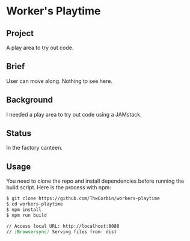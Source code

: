 # Worker's Playtime

## Project

A play area to try out code.

## Brief

User can move along. Nothing to see here.

## Background

I needed a play area to try out code using a JAMstack.

## Status

In the factory canteen.

## Usage

You need to clone the repo and install dependencies before running the build script. Here is the process with npm:

```markdown
$ git clone https://github.com/ThwCorbin/workers-playtime
$ cd workers-playtime
$ npm install
$ npm run build

// Access local URL: http://localhost:8080
// [Browsersync] Serving files from: dist
```

